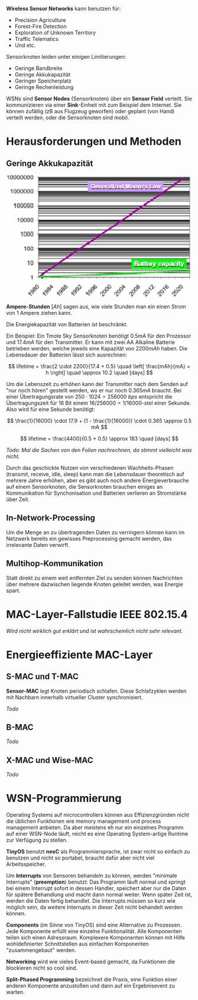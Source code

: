 **Wireless Sensor Networks** kann benutzen für:

* Precision Agriculture
* Forest-Fire Detection
* Exploration of Unknown Territory
* Traffic Telematics
* Und etc.

Sensorknoten leiden unter einigen Limitierungen:

* Geringe Bandbreite
* Geringe Akkukapazität
* Geringer Speicherplatz
* Geringe Rechenleistung

WSNs sind **Sensor Nodes** (Sensorknoten) über ein **Sensor Field** verteilt. Sie kommunizieren via einer **Sink**-Einheit mit zum Beispiel dem Internet. Sie können zufällig (zB aus Flugzeug geworfen) oder geplant (von Hand) verteilt werden, oder die Sensorknoten sind mobil.

# Herausforderungen und Methoden

## Geringe Akkukapazität

![Needs more JPG: Crappige Darstellung von Moore's Law vs. Battery Capacity](img/moore-vs-battery.jpg)

**Ampere-Stunden** $[Ah]$ sagen aus, wie viele Stunden man ein einen Strom von 1 Ampere ziehen kann.

Die Energiekapazität von Batterien ist beschränkt.

Ein Beispiel: Ein Tmote Sky Sensorknoten benötigt $0.5 mA$ für den Prozessor und $17.4 mA$ für den Transmitter. Er kann mit zwei AA Alkaline Batterie betrieben werden, welche jeweils eine Kapazität von $2200 mAh$ haben. Die Lebensdauer der Batterien lässt sich ausrechnen:

$$
lifetime = \frac{2 \cdot 2200}{17.4 + 0.5} \quad \left[ \frac{mAh}{mA} = h \right] \quad \approx 10.2 \quad [days]
$$

Um die Lebenszeit zu erhöhen kann der Transmitter nach dem Senden auf "nur noch hören" gestellt werden, wo er nur noch $0.365 mA$ braucht. Bei einer Übertragungsrate von $250 \cdot 1024 = 256000 \ bps$ entspricht die Übertragungszeit für 16 Bit einem $16 / 256000 = 1 / 16000$-stel einer Sekunde. Also wird für eine Sekunde benötigt:

$$
\frac{1}{16000} \cdot 17.9 + (1 - \frac{1}{16000}) \cdot 0.365 \approx 0.5 mA
$$

$$
lifetime = \frac{4400}{0.5 + 0.5} \approx 183 \quad [days]
$$

*Todo: Mal die Sachen von den Folien nachrechnen, da stimmt vielleicht was nicht.*

Durch das geschickte Nutzen von verschiedenen Wachheits-Phasen (transmit, receive, idle, sleep) kann man die Lebensdauer theoretisch auf mehrere Jahre erhöhen, aber es gibt auch noch andere Energieverbrauche auf einem Sensorknoten, die Sensorknoten brauchen einiges an Kommunikation für Synchonisation und Batterien verlieren an Stromstärke über Zeit.

## In-Network-Processing
Um die Menge an zu übertragenden Daten zu verringern können kann im Netzwerk bereits ein gewisses Preprocessing gemacht werden, das irrelevante Daten verwirft.

## Multihop-Kommunikation

Statt direkt zu einem weit entfernten Ziel zu senden können Nachrichten über mehrere dazwischen liegende Knoten geleitet werden, was Energie spart.


# MAC-Layer-Fallstudie IEEE 802.15.4

*Wird nicht wirklich gut erklärt und ist wahrscheinlich nicht sehr relevant.*


# Energieeffiziente MAC-Layer

## S-MAC und T-MAC

**Sensor-MAC** legt Knoten periodisch schlafen. Diese Schlafzyklen werden mit Nachbarn innerhalb virtueller Cluster synchronisiert.

*Todo*

## B-MAC
*Todo*

## X-MAC und Wise-MAC

*Todo*


# WSN-Programmierung

Operating Systems auf microcontrollers können aus Effizienzgründen nicht die üblichen Funktionen wie memory management und process management anbieten. Da aber meistens eh nur ein einzelnes Programm auf einer WSN-Node läuft, reicht es eine Operating System-artige Runtime zur Verfügung zu stellen.

**TinyOS** benutzt **nesC** als Programmiersprache, ist zwar nicht so einfach zu benutzen und nicht so portabel, braucht dafür aber nicht viel Arbeitsspeicher.

Um **Interrupts** von Sensoren behandeln zu können, werden "minimale Interrupts" (**preemption**) benutzt: Das Programm läuft normal und springt bei einem Interrupt sofort in dessen Handler, speichert aber nur die Daten für spätere Behandlung und macht dann normal weiter. Wenn später Zeit ist, werden die Daten fertig behandlet. Die Interrupts müssen so kurz wie möglich sein, da weitere Interrupts in dieser Zeit nicht behandelt werden können.

**Components** (im Sinne von TinyOS) sind eine Alternative zu Prozessen. Jede Komponente erfüllt eine einzelne Funktionalität. Alle Komponenten teilen sich einen Adressraum. Komplexere Komponenten können mit Hilfe wohldefinierter Schnittstellen aus einfachen Komponenten "zusammengebaut" werden.

**Networking** wird wie vieles Event-based gemacht, da Funktionen die blockieren nicht so cool sind.

**Split-Phased Programming** bezeichnet die Praxis, eine Funktion einer anderen Komponente anzustoßen und dann auf ein Ergebnisevent zu warten.
